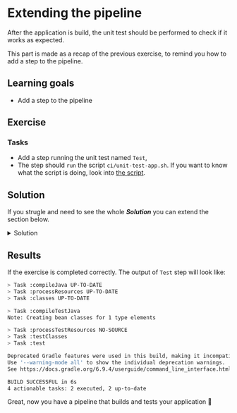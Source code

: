 # Extending the pipeline

After the application is build, the unit test should be performed to check if it works as expected. 

This part is made as a recap of the previous exercise, to remind you how to add a step to the pipeline.

## Learning goals

- Add a step to the pipeline

## Exercise

### Tasks

- Add a step running the unit test named `Test`, 
- The step should `run` the script `ci/unit-test-app.sh`. If you want to know what the script is doing, look into [the script](../ci/unit-test-app.sh).

## Solution

If you strugle and need to see the whole ***Solution*** you can extend the section below. 
<details>
    <summary> Solution </summary>
  
  ```YAML
  on: push
  jobs:
    Build:
      runs-on: ubuntu-latest
      container: gradle:6-jdk11
      steps:
        - name: Clone-down
          uses: actions/checkout@v3       
        - name: Build application
          run: chmod +x ci/build-app.sh && ci/build-app.sh
        - name: Test
          run: chmod +x ci/unit-test-app.sh && ci/unit-test-app.sh

  ```

</details>

## Results 

If the exercise is completed correctly. The output of `Test` step will look like: 

``` bash
> Task :compileJava UP-TO-DATE
> Task :processResources UP-TO-DATE
> Task :classes UP-TO-DATE

> Task :compileTestJava
Note: Creating bean classes for 1 type elements

> Task :processTestResources NO-SOURCE
> Task :testClasses
> Task :test

Deprecated Gradle features were used in this build, making it incompatible with Gradle 7.0.
Use '--warning-mode all' to show the individual deprecation warnings.
See https://docs.gradle.org/6.9.4/userguide/command_line_interface.html#sec:command_line_warnings

BUILD SUCCESSFUL in 6s
4 actionable tasks: 2 executed, 2 up-to-date
```


Great, now you have a pipeline that builds and tests your application :tada:
